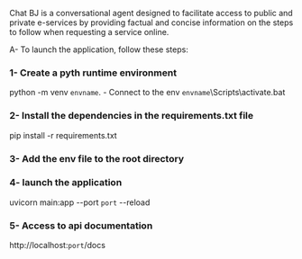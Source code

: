 Chat BJ is a conversational agent designed to facilitate access to public and private e-services by providing factual and concise information on the steps to follow when requesting a service online.

A- To launch the application, follow these steps:
### 1- Create a pyth runtime environment
python -m venv `envname`. - Connect to the env `envname`\Scripts\activate.bat

### 2- Install the dependencies in the requirements.txt file 
pip install -r requirements.txt

### 3- Add the env file to the root directory

### 4- launch the application 
uvicorn main:app --port `port` --reload

### 5- Access to api documentation 
http://localhost:`port`/docs
